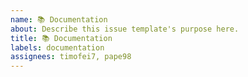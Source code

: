```yaml
---
name: 📚 Documentation
about: Describe this issue template's purpose here.
title: 📚 Documentation
labels: documentation
assignees: timofei7, pape98
---
```

